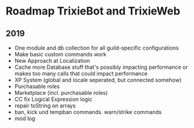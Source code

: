 # Roadmap TrixieBot and TrixieWeb

## 2019

* One module and db collection for all guild-specific configurations
* Make basic custom commands work
* New Approach at Localization
* Cache more Database stuff that's possibly impacting performance or makes too many calls that could impact performance 
* XP System (global and locale seperated, but connected somehow)
* Purchasable roles
* Marketplace (incl. purchasable roles)
* CC fix Logical Expression logic
* repair toString on arrays
* ban, kick und tempban commands. warn/strike commands
* mod log
